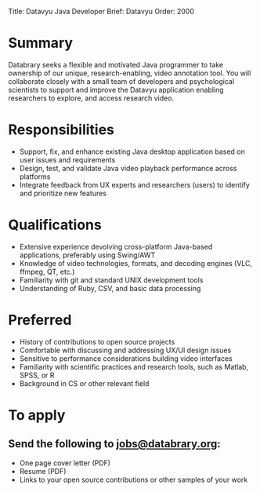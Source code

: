 Title: Datavyu Java Developer
Brief: Datavyu
Order: 2000

# Summary

Databrary seeks a flexible and motivated Java programmer to take ownership of our unique, research-enabling, video annotation tool.
You will collaborate closely with a small team of developers and psychological scientists to support and improve the Datavyu application enabling researchers to explore, and access research video.

# Responsibilities

- Support, fix, and enhance existing Java desktop application based on user issues and requirements
- Design, test, and validate Java video playback performance across platforms
- Integrate feedback from UX experts and researchers (users) to identify and prioritize new features

# Qualifications

- Extensive experience devolving cross-platform Java-based applications, preferably using Swing/AWT
- Knowledge of video technologies, formats, and decoding engines (VLC, ffmpeg, QT, etc.)
- Familiarity with git and standard UNIX development tools
- Understanding of Ruby, CSV, and basic data processing

# Preferred

- History of contributions to open source projects
- Comfortable with discussing and addressing UX/UI design issues 
- Sensitive to performance considerations building video interfaces
- Familiarity with scientific practices and research tools, such as Matlab, SPSS, or R
- Background in CS or other relevant field

# To apply
## Send the following to jobs@databrary.org:

- One page cover letter (PDF)
- Resume (PDF)
- Links to your open source contributions or other samples of your work

